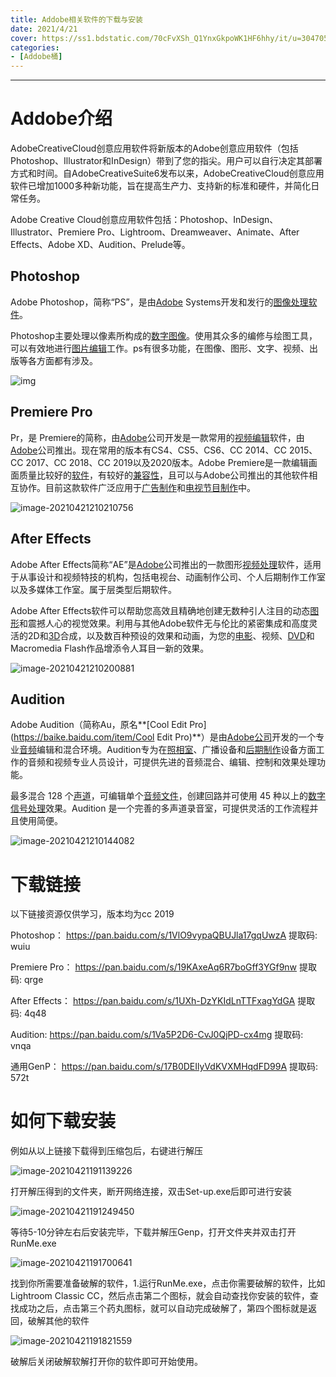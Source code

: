 ```yaml
---
title: Addobe相关软件的下载与安装
date: 2021/4/21
cover: https://ss1.bdstatic.com/70cFvXSh_Q1YnxGkpoWK1HF6hhy/it/u=3047058037,381424266&fm=26&gp=0.jpg
categories:
- [Addobe桶]
---
```




---

# **Addobe介绍**

​    AdobeCreativeCloud创意应用软件将新版本的Adobe创意应用软件（包括Photoshop、Illustrator和InDesign）带到了您的指尖。用户可以自行决定其部署方式和时间。自AdobeCreativeSuite6发布以来，AdobeCreativeCloud创意应用软件已增加1000多种新功能，旨在提高生产力、支持新的标准和硬件，并简化日常任务。

Adobe Creative Cloud创意应用软件包括：Photoshop、InDesign、Illustrator、Premiere Pro、Lightroom、Dreamweaver、Animate、After Effects、Adobe XD、Audition、Prelude等。

## **Photoshop**

Adobe Photoshop，简称“PS”，是由[Adobe](https://baike.baidu.com/item/Adobe) Systems开发和发行的[图像处理软件](https://baike.baidu.com/item/图像处理软件/6774777)。

Photoshop主要处理以像素所构成的[数字图像](https://baike.baidu.com/item/数字图像/5199238)。使用其众多的编修与绘图工具，可以有效地进行[图片编辑](https://baike.baidu.com/item/图片编辑/9286043)工作。ps有很多功能，在图像、图形、文字、视频、出版等各方面都有涉及。

![img](https://i.loli.net/2021/04/21/pO5h4HVa7NyG32n.jpg)

## **Premiere Pro**

Pr，是 Premiere的简称，由[Adobe](https://baike.baidu.com/item/Adobe/211696)公司开发是一款常用的[视频编辑](https://baike.baidu.com/item/视频编辑)软件，由[Adobe](https://baike.baidu.com/item/Adobe)公司推出。现在常用的版本有CS4、CS5、CS6、CC 2014、CC 2015、CC 2017、CC 2018、CC 2019以及2020版本。Adobe Premiere是一款编辑画面质量比较好的[软件](https://baike.baidu.com/item/软件/12053)，有较好的[兼容性](https://baike.baidu.com/item/兼容性/1446869)，且可以与Adobe公司推出的其他软件相互协作。目前这款软件广泛应用于[广告制作](https://baike.baidu.com/item/广告制作/10468304)和[电视节目制作](https://baike.baidu.com/item/电视节目制作/3411767)中。

![image-20210421210210756](https://i.loli.net/2021/04/21/Rn2CYLxpf4Br3aK.png)

## **After Effects**

Adobe After Effects简称“AE”是[Adobe](https://baike.baidu.com/item/Adobe)公司推出的一款图形[视频处理](https://baike.baidu.com/item/视频处理)软件，适用于从事设计和视频特技的机构，包括电视台、动画制作公司、个人后期制作工作室以及多媒体工作室。属于层类型后期软件。

Adobe After Effects软件可以帮助您高效且精确地创建无数种引人注目的动态[图形](https://baike.baidu.com/item/图形)和震撼人心的视觉效果。利用与其他Adobe软件无与伦比的紧密集成和高度灵活的2D和[3D](https://baike.baidu.com/item/3D/25017)合成，以及数百种预设的效果和动画，为您的[电影](https://baike.baidu.com/item/电影/31689)、视频、[DVD](https://baike.baidu.com/item/DVD)和Macromedia Flash作品增添令人耳目一新的效果。

![image-20210421210200881](https://i.loli.net/2021/04/21/NP2ckhOxomnvgM3.png)

## **Audition**

Adobe Audition（简称Au，原名**[Cool Edit Pro](https://baike.baidu.com/item/Cool Edit Pro)**）是由[Adobe公司](https://baike.baidu.com/item/Adobe公司/5439637)开发的一个专业[音频](https://baike.baidu.com/item/音频/1197465)编辑和混合环境。Audition专为在[照相室](https://baike.baidu.com/item/照相室)、广播设备和[后期制作](https://baike.baidu.com/item/后期制作/6813307)设备方面工作的音频和视频专业人员设计，可提供先进的音频混合、编辑、控制和效果处理功能。

最多混合 128 个[声道](https://baike.baidu.com/item/声道/2119484)，可编辑单个[音频文件](https://baike.baidu.com/item/音频文件/18644462)，创建回路并可使用 45 种以上的[数字信号处理](https://baike.baidu.com/item/数字信号处理/5009)效果。Audition 是一个完善的多声道录音室，可提供灵活的工作流程并且使用简便。

![image-20210421210144082](https://i.loli.net/2021/04/21/IaoFKGOVJyPNWwt.png)

# **下载链接**

以下链接资源仅供学习，版本均为cc 2019

Photoshop： https://pan.baidu.com/s/1VlO9vypaQBUJla17gqUwzA 提取码: wuiu

Premiere Pro： https://pan.baidu.com/s/19KAxeAq6R7boGff3YGf9nw 提取码: qrge 

After Effects： https://pan.baidu.com/s/1UXh-DzYKIdLnTTFxagYdGA 提取码: 4q48 

Audition:  https://pan.baidu.com/s/1Va5P2D6-CvJ0QjPD-cx4mg 提取码: vnqa 

通用GenP： https://pan.baidu.com/s/17B0DEIlyVdKVXMHqdFD99A 提取码: 572t 

# **如何下载安装**

  例如从以上链接下载得到压缩包后，右键进行解压

![image-20210421191139226](https://i.loli.net/2021/04/21/lDkfQW1LXOoAnuK.png)

打开解压得到的文件夹，断开网络连接，双击Set-up.exe后即可进行安装

![image-20210421191249450](https://i.loli.net/2021/04/21/R2D3AFT54fz1EsO.png)

等待5-10分钟左右后安装完毕，下载并解压Genp，打开文件夹并双击打开RunMe.exe

![image-20210421191700641](https://i.loli.net/2021/04/21/OeGyHDwzqkYft6u.png)

找到你所需要准备破解的软件，1.运行RunMe.exe，点击你需要破解的软件，比如Lightroom Classic CC，然后点击第二个图标，就会自动查找你安装的软件，查找成功之后，点击第三个药丸图标，就可以自动完成破解了，第四个图标就是返回，破解其他的软件

![image-20210421191821559](https://i.loli.net/2021/04/21/x2BL7g9Tkoasfq4.png)

破解后关闭破解软解打开你的软件即可开始使用。











